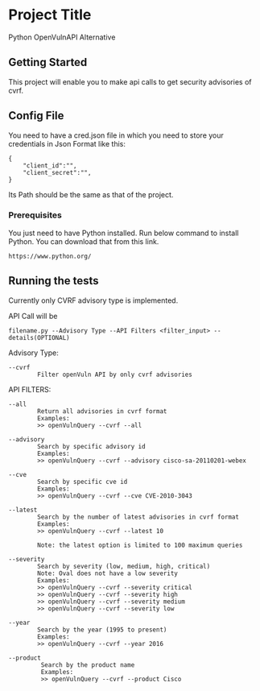 # Project Title

Python OpenVulnAPI Alternative

## Getting Started

This project will enable you to make api calls to get security advisories of cvrf.

## Config File

You need to have a cred.json file in which you need to store your credentials in Json Format like this:

```
{	
	"client_id":"",
	"client_secret":"",
}

```
Its Path should be the same as that of the project.


### Prerequisites


You just need to have Python installed. Run below command to install Python. You can download that from this link.

```
https://www.python.org/
```

## Running the tests

Currently only CVRF advisory type is implemented.

API Call will be
```
filename.py --Advisory Type --API Filters <filter_input> --details(OPTIONAL)
```

Advisory Type:

```
--cvrf
        Filter openVuln API by only cvrf advisories
```

API FILTERS:

```
--all
        Return all advisories in cvrf format
        Examples:
        >> openVulnQuery --cvrf --all

--advisory
        Search by specific advisory id
        Examples:
        >> openVulnQuery --cvrf --advisory cisco-sa-20110201-webex

--cve
        Search by specific cve id
        Examples:
        >> openVulnQuery --cvrf --cve CVE-2010-3043

--latest
        Search by the number of latest advisories in cvrf format
        Examples:
        >> openVulnQuery --cvrf --latest 10

        Note: the latest option is limited to 100 maximum queries

--severity
        Search by severity (low, medium, high, critical)
        Note: Oval does not have a low severity
        Examples:
        >> openVulnQuery --cvrf --severity critical
        >> openVulnQuery --cvrf --severity high
        >> openVulnQuery --cvrf --severity medium
        >> openVulnQuery --cvrf --severity low

--year
        Search by the year (1995 to present)
        Examples:
        >> openVulnQuery --cvrf --year 2016

--product
         Search by the product name
         Examples:
         >> openVulnQuery --cvrf --product Cisco

```
	
